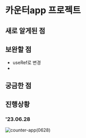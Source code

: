 # 카운터app 프로젝트
## 새로 알게된 점
## 보완할 점
- useRef로 변경
- 
## 궁금한 점
## 진행상황
### '23.06.28
![counter-app(0628)](https://github.com/badahae88/counter-app/assets/137893145/2606d66c-cb5c-4ac5-a9e2-18b2fe608ab8)
